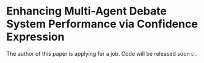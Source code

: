 # Enhancing Multi-Agent Debate System Performance via Confidence Expression

The author of this paper is applying for a job. Code will be released soon☺️.